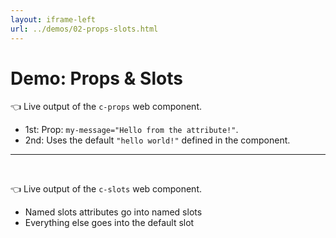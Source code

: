 ```yaml
---
layout: iframe-left
url: ../demos/02-props-slots.html
---
```


# Demo: Props & Slots

<div v-click>

<div>

👈 Live output of the `c-props` web component.

</div>
  
  - 1st: Prop: `my-message="Hello from the attribute!"`.
  - 2nd: Uses the default `"hello world!"` defined in the component.

</div>

<hr />
<br />

<div v-click>

<div>

👈 Live output of the `c-slots` web component.

</div>

- Named slots attributes go into named slots
- Everything else goes into the default slot

</div>
